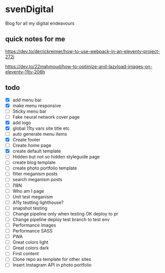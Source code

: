 # svenDigital
Blog for all my digital endeavours

## quick notes for me
https://dev.to/derrickreimer/how-to-use-webpack-in-an-eleventy-project-272j

https://dev.to/22mahmoud/how-to-optimize-and-lazyload-images-on-eleventy-11ty-206h

## todo
- [x] add menu bar
- [x] make menu responsive
- [ ] Sticky menu bar
- [ ] Fake neural network cover page
- [x] add logo
- [x] global 11ty vars site title etc
- [ ] auto generate menu items
- [x] Create footer
- [ ] Create home page
- [x] create default template
- [ ] Hidden but not so hidden styleguide page
- [ ] create blog template
- [ ] create photo portfolio template
- [ ] filter meganism posts
- [ ] search meganism posts
- [ ] I18N
- [ ] Who am I page
- [ ] Unit test meganism
- [ ] A11y testting lighthouse?
- [ ] snapshot testing
- [ ] Change pipeline only when testing OK deploy to pr
- [ ] Change pipeline deploy test branch to test env
- [ ] Performance images
- [ ] Performance SASS
- [ ] PWA
- [ ] Great colors light
- [ ] Great colors dark
- [ ] First content
- [ ] Clone repo as template for other sites
- [ ] Insert Instagram API in photo portfolio
